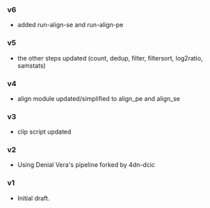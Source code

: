 ### v6
* added run-align-se and run-align-pe

### v5
* the other steps updated (count, dedup, filter, filtersort, log2ratio, samstats)

### v4
* align module updated/simplified to align_pe and align_se

### v3
* clip script updated

### v2
* Using Denial Vera's pipeline forked by 4dn-dcic

### v1
* Initial draft.
